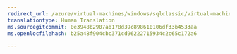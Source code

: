 ```yaml
---
redirect_url: /azure/virtual-machines/windows/sqlclassic/virtual-machines-windows-classic-sql-server-reportviewer
translationtype: Human Translation
ms.sourcegitcommit: 0e3948b2907ab178d39c898610106df33b4533aa
ms.openlocfilehash: b25a48f904cbc371cd96222715934c2c65c172a6

---
```



<!--HONumber=Feb17_HO1-->


